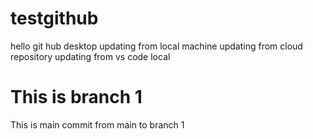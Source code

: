# testgithub
hello git hub desktop 
updating from local machine
updating from cloud repository
updating from vs code local 

This is branch 1
=======
This is main commit from main to branch 1

